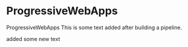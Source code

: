 # ProgressiveWebApps
ProgressiveWebApps 
This is some text added after building a pipeline.

added some new text
